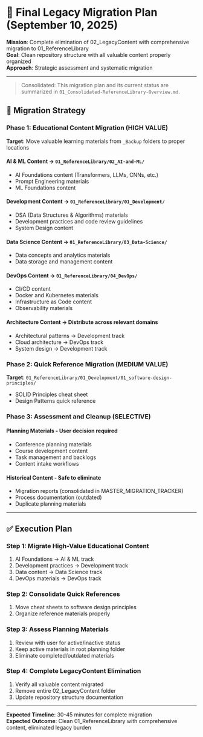 # 🚀 Final Legacy Migration Plan (September 10, 2025)

**Mission**: Complete elimination of 02_LegacyContent with comprehensive migration to 01_ReferenceLibrary  
**Goal**: Clean repository structure with all valuable content properly organized  
**Approach**: Strategic assessment and systematic migration

---

> Consolidated: This migration plan and its current status are summarized in `01_Consolidated-ReferenceLibrary-Overview.md`.

## 🎯 **Migration Strategy**

### **Phase 1: Educational Content Migration (HIGH VALUE)**

**Target**: Move valuable learning materials from `_Backup` folders to proper locations

#### **AI & ML Content** → `01_ReferenceLibrary/02_AI-and-ML/`

- AI Foundations content (Transformers, LLMs, CNNs, etc.)
- Prompt Engineering materials
- ML Foundations content

#### **Development Content** → `01_ReferenceLibrary/01_Development/`

- DSA (Data Structures & Algorithms) materials
- Development practices and code review guidelines
- System Design content

#### **Data Science Content** → `01_ReferenceLibrary/03_Data-Science/`

- Data concepts and analytics materials
- Data storage and management content

#### **DevOps Content** → `01_ReferenceLibrary/04_DevOps/`

- CI/CD content
- Docker and Kubernetes materials  
- Infrastructure as Code content
- Observability materials

#### **Architecture Content** → Distribute across relevant domains

- Architectural patterns → Development track
- Cloud architecture → DevOps track
- System design → Development track

### **Phase 2: Quick Reference Migration (MEDIUM VALUE)**

**Target**: `01_ReferenceLibrary/01_Development/01_software-design-principles/`

- SOLID Principles cheat sheet
- Design Patterns quick reference

### **Phase 3: Assessment and Cleanup (SELECTIVE)**

#### **Planning Materials** - User decision required

- Conference planning materials
- Course development content  
- Task management and backlogs
- Content intake workflows

#### **Historical Content** - Safe to eliminate

- Migration reports (consolidated in MASTER_MIGRATION_TRACKER)
- Process documentation (outdated)
- Duplicate planning materials

---

## ✅ **Execution Plan**

### **Step 1: Migrate High-Value Educational Content**

1. AI Foundations → AI & ML track
2. Development practices → Development track  
3. Data content → Data Science track
4. DevOps materials → DevOps track

### **Step 2: Consolidate Quick References**

1. Move cheat sheets to software design principles
2. Organize reference materials properly

### **Step 3: Assess Planning Materials**

1. Review with user for active/inactive status
2. Keep active materials in root planning folder
3. Eliminate completed/outdated materials

### **Step 4: Complete LegacyContent Elimination**

1. Verify all valuable content migrated
2. Remove entire 02_LegacyContent folder
3. Update repository structure documentation

---

**Expected Timeline**: 30-45 minutes for complete migration  
**Expected Outcome**: Clean 01_ReferenceLibrary with comprehensive content, eliminated legacy burden
